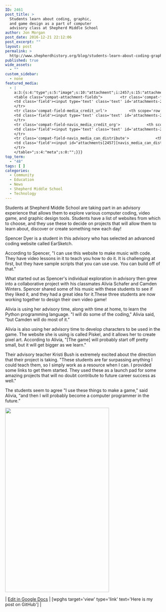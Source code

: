 ```yaml
---
ID: 2461
post_title: >
  Students learn about coding, graphic,
  and game design as a part of computer
  advisory class at Shepherd Middle School
author: Jon Morgan
post_date: 2016-12-21 22:12:06
post_excerpt: ""
layout: post
permalink: >
  http://www.shepherdhistory.org/blog/students-learn-about-coding-graphic-and-game-design-as-a-part-of-computer-advisory-class-at-shepherd-middle-school/
published: true
wide_assets:
  - ""
custom_sidebar:
  - none
featured_media:
  - |
    a:3:{s:4:"type";s:5:"image";s:10:"attachment";i:2457;s:15:"attachment_data";a:33:{s:2:"id";i:2457;s:5:"title";s:31:"upload_12_21_2016_at_6_43_35_PM";s:8:"filename";s:35:"upload_12_21_2016_at_6_43_35_PM.png";s:3:"url";s:93:"http://www.shepherdhistory.org/wp-content/uploads/2016/12/upload_12_21_2016_at_6_43_35_PM.png";s:4:"link";s:169:"http://www.shepherdhistory.org/blog/shepherd-middle-school-celebrated-the-last-day-of-school-before-christmas-break-with-christmas-bling/upload_12_21_2016_at_6_43_35_pm/";s:3:"alt";s:0:"";s:6:"author";s:1:"1";s:11:"description";s:0:"";s:7:"caption";s:0:"";s:4:"name";s:31:"upload_12_21_2016_at_6_43_35_pm";s:6:"status";s:7:"inherit";s:10:"uploadedTo";i:2454;s:4:"date";i:1482366787000;s:8:"modified";i:1482366787000;s:9:"menuOrder";i:0;s:4:"mime";s:9:"image/png";s:4:"type";s:5:"image";s:7:"subtype";s:3:"png";s:4:"icon";s:67:"http://www.shepherdhistory.org/wp-includes/images/media/default.png";s:13:"dateFormatted";s:17:"December 21, 2016";s:6:"nonces";a:3:{s:6:"update";s:10:"f8805e4c21";s:6:"delete";s:10:"2332907c18";s:4:"edit";s:10:"3d1227f1de";}s:8:"editLink";s:70:"http://www.shepherdhistory.org/wp-admin/post.php?post=2457&action=edit";s:4:"meta";b:0;s:10:"authorName";s:10:"Jon Morgan";s:14:"uploadedToLink";s:70:"http://www.shepherdhistory.org/wp-admin/post.php?post=2454&action=edit";s:15:"uploadedToTitle";s:102:"Shepherd Middle School celebrated the last day of school before Christmas Break with "Christmas Bling"";s:15:"filesizeInBytes";i:1111261;s:21:"filesizeHumanReadable";s:4:"1 MB";s:6:"height";i:576;s:5:"width";i:1024;s:11:"orientation";s:9:"landscape";s:5:"sizes";a:4:{s:9:"thumbnail";a:4:{s:6:"height";i:140;s:5:"width";i:140;s:3:"url";s:101:"http://www.shepherdhistory.org/wp-content/uploads/2016/12/upload_12_21_2016_at_6_43_35_PM-140x140.png";s:11:"orientation";s:9:"landscape";}s:6:"medium";a:4:{s:6:"height";i:189;s:5:"width";i:336;s:3:"url";s:101:"http://www.shepherdhistory.org/wp-content/uploads/2016/12/upload_12_21_2016_at_6_43_35_PM-336x189.png";s:11:"orientation";s:9:"landscape";}s:5:"large";a:4:{s:6:"height";i:434;s:5:"width";i:771;s:3:"url";s:101:"http://www.shepherdhistory.org/wp-content/uploads/2016/12/upload_12_21_2016_at_6_43_35_PM-771x434.png";s:11:"orientation";s:9:"landscape";}s:4:"full";a:4:{s:3:"url";s:93:"http://www.shepherdhistory.org/wp-content/uploads/2016/12/upload_12_21_2016_at_6_43_35_PM.png";s:6:"height";i:576;s:5:"width";i:1024;s:11:"orientation";s:9:"landscape";}}s:6:"compat";a:2:{s:4:"item";s:1723:"<input type="hidden" name="attachments[2457][menu_order]" value="0" /><p class="media-types media-types-required-info">Required fields are marked <span class="required">*</span></p>
    <table class="compat-attachment-fields">		<tr class='compat-field-media_credit'>			<th scope='row' class='label'><label for='attachments-2457-media_credit'><span class='alignleft'>Credit</span><br class='clear' /></label></th>
    <td class='field'><input type='text' class='text' id='attachments-2457-media_credit' name='attachments[2457][media_credit]' value=''  /></td>
    </tr>
    <tr class='compat-field-media_credit_url'>			<th scope='row' class='label'><label for='attachments-2457-media_credit_url'><span class='alignleft'>Credit URL</span><br class='clear' /></label></th>
    <td class='field'><input type='text' class='text' id='attachments-2457-media_credit_url' name='attachments[2457][media_credit_url]' value=''  /></td>
    </tr>
    <tr class='compat-field-navis_media_credit_org'>			<th scope='row' class='label'><label for='attachments-2457-navis_media_credit_org'><span class='alignleft'>Organization</span><br class='clear' /></label></th>
    <td class='field'><input type='text' class='text' id='attachments-2457-navis_media_credit_org' name='attachments[2457][navis_media_credit_org]' value=''  /></td>
    </tr>
    <tr class='compat-field-navis_media_can_distribute'>			<th scope='row' class='label'><label for='attachments-2457-navis_media_can_distribute'><span class='alignleft'>Can<br />distribute?</span><br class='clear' /></label></th>
    <td class='field'><input id="attachments[2457][navis_media_can_distribute]" name="attachments[2457][navis_media_can_distribute]" type="checkbox" value="1"  /></td>
    </tr>
    </table>";s:4:"meta";s:0:"";}}}
top_term:
  - "48"
tags: [ ]
categories:
  - Community
  - Education
  - News
  - Shepherd Middle School
  - Technology
---
```

Students at Shepherd Middle School are taking part in an advisory experience that allows them to explore various computer coding, video game, and graphic design tools. Students have a list of websites from which to choose, and they use these to decide on projects that will allow them to learn about, discover or create something new each day!

Spencer Dyer is a student in this advisory who has selected an advanced coding website called EarSketch.

According to Spencer, "I can use this website to make music with code. They have video lessons in it to teach you how to do it. It is challenging at first, but they have sample scripts that you can use use. You can build off of that."

What started out as Spencer's individual exploration in advisory then grew into a collaborative project with his classmates Alivia Schafer and Camden Winters. Spencer shared some of his music with these students to see if they liked it, and they had a great idea for it.These three students are now working together to design their own video game!

Alivia is using her advisory time, along with time at home, to learn the Python programming language. "I will do some of the coding," Alivia said, “but Camden will do most of it.”

Alivia is also using her advisory time to develop characters to be used in the game. The website she is using is called Piskel, and it allows her to create pixel art. According to Alivia, "[The game] will probably start off pretty small, but it will get bigger as we learn."

Their advisory teacher Kristi Bush is extremely excited about the direction that their project is taking. "These students are far surpassing anything I could teach them, so I simply work as a resource when I can. I provided some links to get them started. They used these as a launch pad for some amazing projects that will no doubt contribute to future career success as well."

The students seem to agree "I use these things to make a game," said Alivia, “and then I will probably become a computer programmer in the future.”

<img src="http://www.shepherdhistory.org/wp-content/uploads/2016/12/upload_12_21_2016_at_6_43_22_PM-1-1-336x597.png" alt="" width="336" height="597" class="alignnone size-medium wp-image-2464" />

| [Edit in Google Docs](https://docs.google.com/document/d/1nLhWD-o9BTee2MxpFmjM5m0bPLO03ncTqH1ZP9e6P2s/edit?usp=sharing) | [wpghs target='view' type='link' text='Here is my post on GitHub'] |